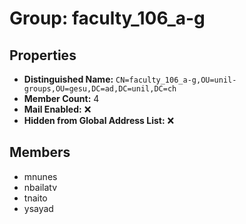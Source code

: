 # Group: faculty_106_a-g

## Properties

- **Distinguished Name:** `CN=faculty_106_a-g,OU=unil-groups,OU=gesu,DC=ad,DC=unil,DC=ch`
- **Member Count:** 4
- **Mail Enabled:** ❌
- **Hidden from Global Address List:** ❌

## Members

- mnunes
- nbailatv
- tnaito
- ysayad
